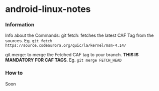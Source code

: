 ﻿# android-linux-notes

### Information
Info about the Commands: 
git fetch: fetches the latest CAF Tag from the sources. Eg. 
``
git fetch https://source.codeaurora.org/quic/la/kernel/msm-4.14/
``

git merge: to merge the Fetched CAF tag to your branch. **THIS IS MANDATORY FOR CAF TAGS**. Eg.
``
git merge FETCH_HEAD
``

### How to 
Soon
